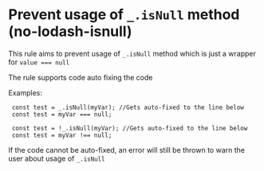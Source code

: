 # Prevent usage of `_.isNull` method (no-lodash-isnull)

This rule aims to prevent usage of `_.isNull` method which is just a wrapper for `value === null`

The rule supports code auto fixing the code

Examples:
```
 const test = _.isNull(myVar); //Gets auto-fixed to the line below
 const test = myVar === null;

 const test = !_.isNull(myVar); //Gets auto-fixed to the line below
 const test = myVar !== null;
```

If the code cannot be auto-fixed, an error will still be thrown to warn the user about usage of `_.isNull`